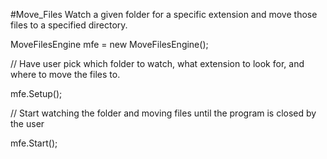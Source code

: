 #Move_Files
Watch a given folder for a specific extension and move those files to a specified directory.

MoveFilesEngine mfe = new MoveFilesEngine();

// Have user pick which folder to watch, what extension to look for, and where to move the files to.

mfe.Setup();

// Start watching the folder and moving files until the program is closed by the user

mfe.Start();
